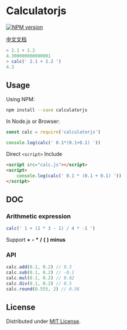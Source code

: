 # Calculatorjs

[![NPM version](https://img.shields.io/npm/v/calculatorjs.svg?style=flat)](https://www.npmjs.com/package/calculatorjs)

[中文文档](/README-ZH.md)

```javascript
> 2.1 + 2.2
4.300000000000001
> calc(' 2.1 + 2.2 ')
4.3
```

## Usage
Using NPM:
```bash
npm install --save calculatorjs
```
In Node.js or Browser:
```javascript
const calc = require('calculatorjs')

console.log(calc(' 0.1*(0.1+0.1) '))
```
Direct `<script>` Include
```html
<script src="calc.js"></script>
<script>
    console.log(calc(' 0.1 * (0.1 + 0.1) '))
</script>
```

## DOC
### Arithmetic expression
```javascript
calc(' 1 + (2 * 3 - 1) / 4 * -1 ')
```
Support **+** **-** **\*** **/** **(** **)** **minus**

### API
```javascript
calc.add(0.1, 0.2) // 0.3
calc.sub(0.1, 0.2) // -0.1
calc.mul(0.1, 0.2) // 0.02
calc.div(0.1, 0.2) // 0.5
calc.round(0.555, 2) // 0.56
```

## License

Distributed under [MIT License](http://opensource.org/licenses/MIT).
